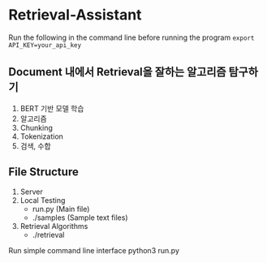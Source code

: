 # Retrieval-Assistant

Run the following in the command line before running the program
```export API_KEY=your_api_key```

## Document 내에서 Retrieval을 잘하는 알고리즘 탐구하기
1. BERT 기반 모델 학습
2. 알고리즘
  1. Chunking
  2. Tokenization
  3. 검색, 수합

## File Structure
1. Server
2. Local Testing
    - run.py (Main file)
    - ./samples (Sample text files)
3. Retrieval Algorithms
    - ./retrieval

Run simple command line interface
    python3 run.py

